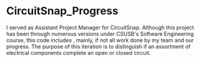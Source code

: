 # CircuitSnap_Progress
I served as Assistant Project Manager for CircuitSnap. Although this project has been through numerous versions under CSUSB's Software Engineering course, this code includes , mainly, if not all work done by my team and our progress. The purpose of this iteration is to distinguish if an assortment of electrical components complete an open or closed circuit. 
